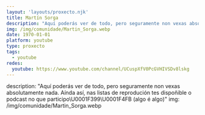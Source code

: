 ```yaml
---
layout: 'layouts/proxecto.njk'
title: Martín Sorga
description: "Aquí poderás ver de todo, pero seguramente non vexas absolutamente nada. Aínda así, nas listas de reprodución tes dispoñible o podcast no que participo\U0001F399️\U0001F4FB (algo é algo)"
img: /img/comunidade/Martin_Sorga.webp
date: 1970-01-01
platform: youtube
type: proxecto
tags:
  - youtube
redes:
  youtube: https://www.youtube.com/channel/UCuspXfV0PcGVHIVSDv8lskg
---
```

description: "Aquí poderás ver de todo, pero seguramente non vexas absolutamente nada. Aínda así, nas listas de reprodución tes dispoñible o podcast no que participo\U0001F399️\U0001F4FB (algo é algo)"
img: /img/comunidade/Martin_Sorga.webp
